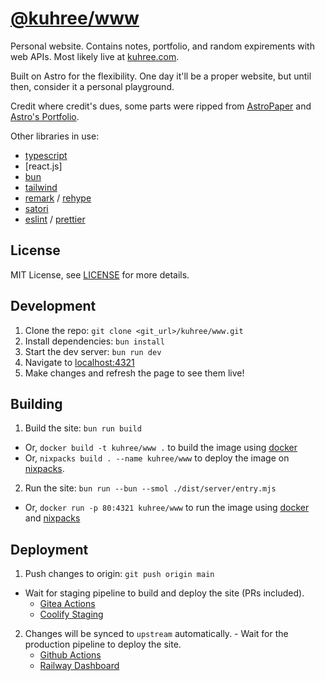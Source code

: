 # [@kuhree/www](github-repo)

Personal website. Contains notes, portfolio, and random expirements with web APIs. Most likely live at [kuhree.com](kuhree).

Built on Astro for the flexibility. One day it'll be a proper website, but until then, consider it a personal playground.

Credit where credit's dues, some parts were ripped from [AstroPaper] and [Astro's Portfolio].

Other libraries in use:

- [typescript]
- [react.js]
- [bun]
- [tailwind]
- [remark] / [rehype]
- [satori]
- [eslint] / [prettier]

## License

MIT License, see [LICENSE](LICENSE) for more details.

## Development

1. Clone the repo: `git clone <git_url>/kuhree/www.git`
2. Install dependencies: `bun install`
3. Start the dev server: `bun run dev`
4. Navigate to [localhost:4321](http://localhost:4321)
5. Make changes and refresh the page to see them live!

## Building

1. Build the site: `bun run build`
  - Or, `docker build -t kuhree/www .` to build the image using [docker]
  - Or, `nixpacks build . --name kuhree/www` to deploy the image on [nixpacks].
2. Run the site: `bun run --bun --smol ./dist/server/entry.mjs`
  - Or, `docker run -p 80:4321 kuhree/www` to run the image using [docker] and [nixpacks]

## Deployment

1. Push changes to origin: `git push origin main`
  - Wait for staging pipeline to build and deploy the site (PRs included).
    - [Gitea Actions]
    - [Coolify Staging]
  2. Changes will be synced to `upstream` automatically.
    - Wait for the production pipeline to deploy the site.
      - [Github Actions]
      - [Railway Dashboard]


[kuhree]: https://kuhree.com
[github-profile]: https://github.com/kuhree
[github-repo]: https://github.com/kuhree/www
[astro]: https://astro.build
[AstroPaper]: https://github.com/satnaing/astro-paper
[Astro's Portfolio]: https://github.com/withastro/astro/tree/main/examples/portfolio
[steam-profile]: https://steamcommunity.com/id/tkjohnson121
[typescript]: https://www.typescriptlang.org
[reactjs]: https://reactjs.org
[tailwind]: https://tailwindcss.com
[remark]: https://github.com/remarkjs/remark
[rehype]: https://github.com/rehypejs/rehype
[satori]: https://github.com/vercel/satori
[eslint]: https://eslint.org
[prettier]: https://prettier.io
[bun]: https://bun.sh
[docker]: https://www.docker.com
[nixpacks]: https://nixpacks.com
[Gitea Actions]: https://git.littlevibe.net/kuhree/www/actions
[Coolify Staging]: https://site.gvempire.dev/
[Github Actions]: https://github.com/kuhree/www/actions
[Railway Dashboard]: https://railway.app/dashboard